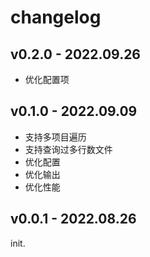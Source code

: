 # changelog

## v0.2.0 - 2022.09.26

- 优化配置项

## v0.1.0 - 2022.09.09

- 支持多项目遍历
- 支持查询过多行数文件
- 优化配置
- 优化输出
- 优化性能

## v0.0.1 - 2022.08.26

init.
